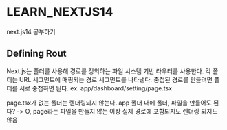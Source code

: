 # LEARN_NEXTJS14
next.js14 공부하기

## Defining Rout
Next.js는 폴더를 사용해 경로를 정의하는 파일 시스템 기반 라우터를 사용한다.
각 폴더는 URL 세그먼트에 매핑되는 경로 세그먼트를 나타낸다.
중첩된 경로를 만들려면 폴더를 서로 중첩하면 된다.
ex. app/dashboard/setting/page.tsx

page.tsx가 없는 폴더는 렌더링되지 않는다.
app 폴더 내에 폴더, 파일을 만들어도 된다? -> O, page라는 파일을 만들지 않는 이상 실제 경로에 포함되지도 렌더링 되지도 않음